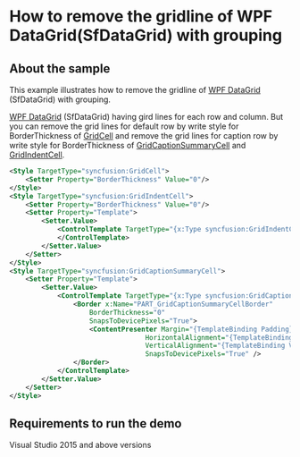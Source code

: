 # How to remove the gridline of WPF DataGrid(SfDataGrid) with grouping
## About the sample

This example illustrates how to remove the gridline of [WPF DataGrid](https://www.syncfusion.com/wpf-ui-controls/datagrid) (SfDataGrid) with grouping.

[WPF DataGrid](https://www.syncfusion.com/wpf-ui-controls/datagrid) (SfDataGrid) having gird lines for each row and column. But you can remove the grid lines for default row by write style for BorderThickness of [GridCell](https://help.syncfusion.com/cr/cref_files/wpf/Syncfusion.SfGrid.WPF~Syncfusion.UI.Xaml.Grid.GridCell.html) and remove the grid lines for caption row by write style for BorderThickness of [GridCaptionSummaryCell](https://help.syncfusion.com/cr/cref_files/wpf/Syncfusion.SfGrid.WPF~Syncfusion.UI.Xaml.Grid.GridCaptionSummaryCell.html) and [GridIndentCell](https://help.syncfusion.com/cr/cref_files/wpf/Syncfusion.SfGrid.WPF~Syncfusion.UI.Xaml.Grid.GridIndentCell.html).

```xml
<Style TargetType="syncfusion:GridCell">
    <Setter Property="BorderThickness" Value="0"/>
</Style>
<Style TargetType="syncfusion:GridIndentCell">
    <Setter Property="BorderThickness" Value="0"/>
    <Setter Property="Template">
        <Setter.Value>
            <ControlTemplate TargetType="{x:Type syncfusion:GridIndentCell}">
            </ControlTemplate>
        </Setter.Value>
    </Setter>
</Style>
<Style TargetType="syncfusion:GridCaptionSummaryCell">
    <Setter Property="Template">
        <Setter.Value>
            <ControlTemplate TargetType="{x:Type syncfusion:GridCaptionSummaryCell}">
                <Border x:Name="PART_GridCaptionSummaryCellBorder"
                    BorderThickness="0"
                    SnapsToDevicePixels="True">
                    <ContentPresenter Margin="{TemplateBinding Padding}"
                                  HorizontalAlignment="{TemplateBinding HorizontalContentAlignment}"
                                  VerticalAlignment="{TemplateBinding VerticalContentAlignment}"
                                  SnapsToDevicePixels="True" />
                </Border>
            </ControlTemplate>
        </Setter.Value>
    </Setter>
</Style>
```

## Requirements to run the demo
Visual Studio 2015 and above versions
